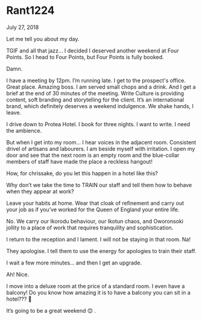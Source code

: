 # Rant1224



July 27,  2018

Let me tell you about my day.

TGIF and all that jazz… I decided I deserved another weekend at Four Points. So I head to Four Points, but Four Points is fully booked.

Damn.

I have a meeting by 12pm. I’m running late. I get to the prospect's office. Great place. Amazing boss. I am served small chops and a drink. And I get a brief at the end of 30 minutes of the meeting. Write Culture is providing content, soft branding and storytelling for the client. It’s an international brand, which definitely deserves a weekend indulgence. We shake hands, I leave.

I drive down to Protea Hotel. I book for three nights. I want to write. I need the ambience.

But when I get into my room… I hear voices in the adjacent room. Consistent drivel of artisans and labourers. I am beside myself with irritation. I open my door and see that the next room is an empty room and the blue-collar members of staff have made the place a reckless hangout!

How, for chrissake, do you let this happen in a hotel like this?

Why don’t we take the time to TRAIN our staff and tell them how to behave when they appear at work?

Leave your habits at home. Wear that cloak of refinement and carry out your job as if you’ve worked for the Queen of England your entire life.

No. We carry our Ikorodu behaviour, our Ikotun chaos, and Oworonsoki jollity to a place of work that requires tranquility and sophistication.

I return to the reception and I lament. I will not be staying in that room. Na!

They apologise. I tell them to use the energy for apologies to train their staff.

I wait a few more minutes… and then I get an upgrade.

Ah! Nice.

I move into a deluxe room at the price of a standard room. I even have a balcony! Do you know how amazing it is to have a balcony you can sit in a hotel??? 💃

It’s going to be a great weekend 😊
.